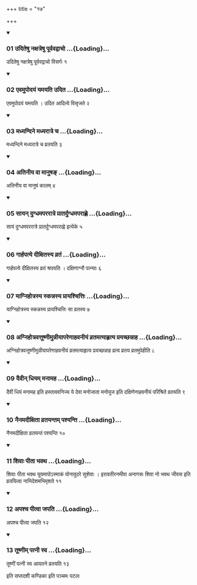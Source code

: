 +++
title = "१७"

+++

<div class="js_include" includetitle="true" newlevelforh1="3" unfilled="" url="/vedAH_yajuH/taittirIyam/sUtram/ApastambaH/shrautam/vishvAsa-prastutiH/10/17/01_uditeShu_naxatreShu_pUrvavadvAcho.md">
<details open><summary><h3>01 उदितेषु नक्षत्रेषु पूर्ववद्वाचो ...{Loading}...</h3></summary>

उदितेषु नक्षत्रेषु पूर्ववद्वाचो विसर्गः १
</details>
</div>


<div class="js_include" includetitle="true" newlevelforh1="3" unfilled="" url="/vedAH_yajuH/taittirIyam/sUtram/ApastambaH/shrautam/vishvAsa-prastutiH/10/17/02_evamupodayaM_yamayati_udita.md">
<details open><summary><h3>02 एवमुपोदयं यमयति उदित ...{Loading}...</h3></summary>

एवमुपोदयं यमयति । उदित आदित्ये विसृजते २
</details>
</div>


<div class="js_include" includetitle="true" newlevelforh1="3" unfilled="" url="/vedAH_yajuH/taittirIyam/sUtram/ApastambaH/shrautam/vishvAsa-prastutiH/10/17/03_madhyandine_madhyarAtre_cha.md">
<details open><summary><h3>03 मध्यन्दिने मध्यरात्रे च ...{Loading}...</h3></summary>

मध्यन्दिने मध्यरात्रे च व्रतयति ३
</details>
</div>


<div class="js_include" includetitle="true" newlevelforh1="3" unfilled="" url="/vedAH_yajuH/taittirIyam/sUtram/ApastambaH/shrautam/vishvAsa-prastutiH/10/17/04_atinIya_vA_mAnuSha~N.md">
<details open><summary><h3>04 अतिनीय वा मानुषङ् ...{Loading}...</h3></summary>

अतिनीय वा मानुषं कालम् ४
</details>
</div>


<div class="js_include" includetitle="true" newlevelforh1="3" unfilled="" url="/vedAH_yajuH/taittirIyam/sUtram/ApastambaH/shrautam/vishvAsa-prastutiH/10/17/05_sAyan_dugdhamapararAtre_prAtardugdhamaparAhNe.md">
<details open><summary><h3>05 सायन् दुग्धमपररात्रे प्रातर्दुग्धमपराह्णे ...{Loading}...</h3></summary>

सायं दुग्धमपररात्रे प्रातर्दुग्धमपराह्णे इत्येके ५
</details>
</div>


<div class="js_include" includetitle="true" newlevelforh1="3" unfilled="" url="/vedAH_yajuH/taittirIyam/sUtram/ApastambaH/shrautam/vishvAsa-prastutiH/10/17/06_gArhapatye_dIxitasya_vrataM.md">
<details open><summary><h3>06 गार्हपत्ये दीक्षितस्य व्रतं ...{Loading}...</h3></summary>

गार्हपत्ये दीक्षितस्य व्रतं श्रपयति । दक्षिणाग्नौ पत्न्याः ६
</details>
</div>


<div class="js_include" includetitle="true" newlevelforh1="3" unfilled="" url="/vedAH_yajuH/taittirIyam/sUtram/ApastambaH/shrautam/vishvAsa-prastutiH/10/17/07_yAgnihotrasya_skannasya_prAyashchittiH.md">
<details open><summary><h3>07 याग्निहोत्रस्य स्कन्नस्य प्रायश्चित्तिः ...{Loading}...</h3></summary>

याग्निहोत्रस्य स्कन्नस्य प्रायश्चित्तिः सा व्रतस्य ७
</details>
</div>


<div class="js_include" includetitle="true" newlevelforh1="3" unfilled="" url="/vedAH_yajuH/taittirIyam/sUtram/ApastambaH/shrautam/vishvAsa-prastutiH/10/17/08_agnihotravattUShNImunnIyApareNAhavanIyaM_vratamatyAhRtya_prayachChannAha.md">
<details open><summary><h3>08 अग्निहोत्रवत्तूष्णीमुन्नीयापरेणाहवनीयं व्रतमत्याहृत्य प्रयच्छन्नाह ...{Loading}...</h3></summary>

अग्निहोत्रवत्तूष्णीमुन्नीयापरेणाहवनीयं व्रतमत्याहृत्य प्रयच्छन्नाह व्रत्य व्रतय व्रतमुपेहीति ८
</details>
</div>


<div class="js_include" includetitle="true" newlevelforh1="3" unfilled="" url="/vedAH_yajuH/taittirIyam/sUtram/ApastambaH/shrautam/vishvAsa-prastutiH/10/17/09_daivIn_dhiyam_manAmaha.md">
<details open><summary><h3>09 दैवीन् धियम् मनामह ...{Loading}...</h3></summary>

दैवीं धियं मनामह इति हस्ताववनिज्य ये देवा मनोजाता मनोयुज इति दक्षिणेनाहवनीयं परिश्रिते व्रतयति ९
</details>
</div>


<div class="js_include" includetitle="true" newlevelforh1="3" unfilled="" url="/vedAH_yajuH/taittirIyam/sUtram/ApastambaH/shrautam/vishvAsa-prastutiH/10/17/10_nainamadIxitA_vratayantam_pashyanti.md">
<details open><summary><h3>10 नैनमदीक्षिता व्रतयन्तम् पश्यन्ति ...{Loading}...</h3></summary>

नैनमदीक्षिता व्रतयन्तं पश्यन्ति १०
</details>
</div>


<div class="js_include" includetitle="true" newlevelforh1="3" unfilled="" url="/vedAH_yajuH/taittirIyam/sUtram/ApastambaH/shrautam/vishvAsa-prastutiH/10/17/11_shivAH_pItA_bhavatha.md">
<details open><summary><h3>11 शिवाः पीता भवथ ...{Loading}...</h3></summary>

शिवाः पीता भवथ यूयमापोऽस्माकं योनावुदरे सुशेवाः । इरावतीरनमीवा अनागसः शिवा नो भवथ जीवस इति व्रतयित्वा नाभिदेशमभिमृशते ११
</details>
</div>


<div class="js_include" includetitle="true" newlevelforh1="3" unfilled="" url="/vedAH_yajuH/taittirIyam/sUtram/ApastambaH/shrautam/vishvAsa-prastutiH/10/17/12_apashcha_pItvA_japati.md">
<details open><summary><h3>12 अपश्च पीत्वा जपति ...{Loading}...</h3></summary>

अपश्च पीत्वा जपति १२
</details>
</div>


<div class="js_include" includetitle="true" newlevelforh1="3" unfilled="" url="/vedAH_yajuH/taittirIyam/sUtram/ApastambaH/shrautam/vishvAsa-prastutiH/10/17/13_tUShNIm_patnI_sva.md">
<details open><summary><h3>13 तूष्णीम् पत्नी स्व ...{Loading}...</h3></summary>

तूष्णीं पत्नी स्व आयतने व्रतयति १३
</details>
</div>



  
इति सप्तदशी कण्डिका 
इति पञ्चमः पटलः

